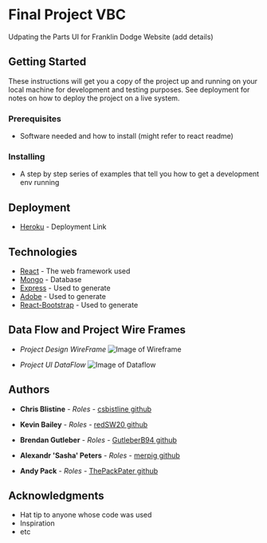 # Final Project VBC

Udpating the Parts UI for Franklin Dodge Website (add details)

## Getting Started

These instructions will get you a copy of the project up and running on your local machine for development and testing purposes. See deployment for notes on how to deploy the project on a live system.

### Prerequisites

* Software needed and how to install (might refer to react readme)

### Installing

* A step by step series of examples that tell you how to get a development env running

## Deployment

* [Heroku](http://) - Deployment Link

## Technologies

* [React](http://) - The web framework used
* [Mongo](https://) - Database
* [Express](https://) - Used to generate
* [Adobe](https://) - Used to generate
* [React-Bootstrap](https://) - Used to generate

## Data Flow and Project Wire Frames

* _Project Design WireFrame_
  ![Image of Wireframe](https://github.com/csbistline/project3/blob/fe6e931bdeab0c4aff4271d84edc2292282ce2f1/client/public/assets/misc/partswireframe.PNG)

* _Project UI DataFlow_
  ![Image of Dataflow](https://github.com/csbistline/project3/blob/dafa2e567cc740dd1d483837ff84022037401d4a/client/public/assets/misc/UIdataFlowChart.png)

## Authors

* **Chris Blistine** - *Roles* - [csbistline github](https://github.com/csbistline)

* **Kevin Bailey** - *Roles* - [redSW20 github](https://github.com/redSW20)

* **Brendan Gutleber** - *Roles* - [GutleberB94 github](https://github.com/GutleberB94)

* **Alexandr 'Sasha' Peters** - *Roles* - [merpig github](https://github.com/merpig)

* **Andy Pack** - *Roles* - [ThePackPater github](https://github.com/ThePackPater)

## Acknowledgments

* Hat tip to anyone whose code was used
* Inspiration
* etc

